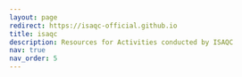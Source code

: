 ```yaml
---
layout: page
redirect: https://isaqc-official.github.io
title: isaqc
description: Resources for Activities conducted by ISAQC
nav: true
nav_order: 5
---
```




